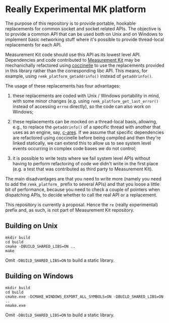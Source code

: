 # Really Experimental MK platform

The purpose of this repository is to provide portable, hookable replacements for
common socket and socket related APIs. The objective is to provide a common API
that can be used both on Unix and on Windows to implement basic networking stuff
where it's possible to provide thread-local replacements for each API.

Measurement Kit code should use this API as its lowest level API.
Dependencies and code contributed to [Measurement
Kit](https://github.com/measurement-kit/measurement-kit) may be
mechanichally refactored using [coccinelle](
https://github.com/coccinelle/coccinelle) to use the replacements
provided in this library rather than the corresponding libc API.
This means, for example, using `remk_platform_getaddrinfo()` instead
of `getaddrinfo()`.

The usage of these replacements has four advantages:

1. these replacements are coded with Unix / Windows portability in mind, with
   some minor changes (e.g. using `remk_platform_get_last_error()` instead
   of accessing `errno` directly), so the code can also work on Windows;

2. these replacements can be mocked on a thread-local basis, allowing, e.g., to
   replace the `getaddrinfo()` of a specific thread with another that uses as
   an engine, say, [c-ares](https://github.com/c-ares/c-ares). If we assume that
   specific dependencies are refactored using coccinelle before being compiled
   and then they're linked statically, we can extend this to allow us to see
   system level events occurring in complex code bases we do not control;

3. it is possible to write tests where we fail system level APIs without having
   to perform refactoring of code we didn't write in the first place (e.g. a
   test that was contributed as third party to Measurement Kit).

The main disadvantages are that you need to write more (namely you need to
add the `remk_platform_` prefix to several APIs) and that you loose a little
bit of performance, because you need to check a couple of pointers when
dispatching APIs, to decide whether to call the real API or a replacement.

This repository is currently a proposal. Hence the `re` (really experimental)
prefix and, as such, is not part of Measurement Kit repository.

## Building on Unix

```
mkdir build
cd build
cmake -DBUILD_SHARED_LIBS=ON ..
make
```

Omit `-DBUILD_SHARED_LIBS=ON` to build a static library.

## Building on Windows

```
mkdir build
cd build
cmake.exe -DCMAKE_WINDOWS_EXPORT_ALL_SYMBOLS=ON -DBUILD_SHARED_LIBS=ON ..
nmake.exe
```

Omit `-DBUILD_SHARED_LIBS=ON` to build a static library.
